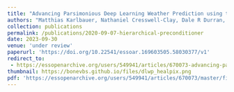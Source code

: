 ```yaml
---
title: "Advancing Parsimonious Deep Learning Weather Prediction using the HEALPix Mesh"
authors: "Matthias Karlbauer, Nathaniel Cresswell-Clay, Dale R Durran, Raul A Moreno, Thorsten Kurth, Boris Bonev, Noah Brenowitz, Martin V Butz"
collection: publications
permalink: /publications/2020-09-07-hierarchical-preconditioner
date: 2023-09-30
venue: 'under review'
paperurl: 'https://doi.org/10.22541/essoar.169603505.58030377/v1'
redirect_to:
 - https://essopenarchive.org/users/549941/articles/670073-advancing-parsimonious-deep-learning-weather-prediction-using-the-healpix-mesh
thumbnail: https://bonevbs.github.io/files/dlwp_healpix.png
pdf: 'https://essopenarchive.org/users/549941/articles/670073/master/file/data/HEALPix_JAMES/HEALPix_JAMES.pdf'
---
```

